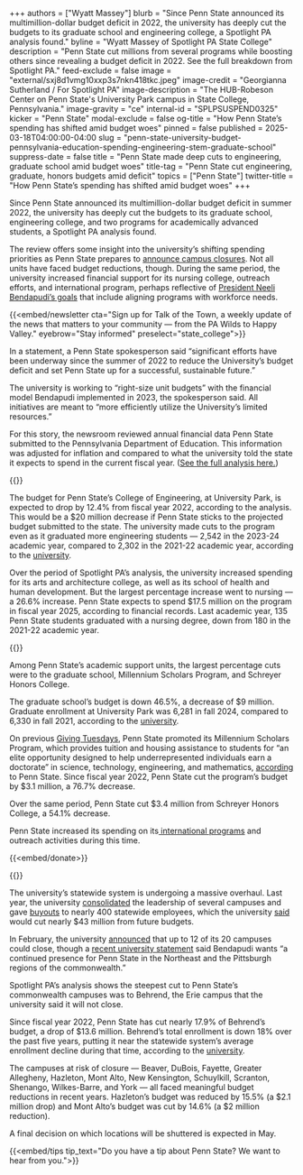 +++
authors = ["Wyatt Massey"]
blurb = "Since Penn State announced its multimillion-dollar budget deficit in 2022, the university has deeply cut the budgets to its graduate school and engineering college, a Spotlight PA analysis found."
byline = "Wyatt Massey of Spotlight PA State College"
description = "Penn State cut millions from several programs while boosting others since revealing a budget deficit in 2022. See the full breakdown from Spotlight PA."
feed-exclude = false
image = "external/sxj8d1vmg10xxp3s7nkn418tkc.jpeg"
image-credit = "Georgianna Sutherland / For Spotlight PA"
image-description = "The HUB-Robeson Center on Penn State's University Park campus in State College, Pennsylvania."
image-gravity = "ce"
internal-id = "SPLPSUSPEND0325"
kicker = "Penn State"
modal-exclude = false
og-title = "How Penn State’s spending has shifted amid budget woes"
pinned = false
published = 2025-03-18T04:00:00-04:00
slug = "penn-state-university-budget-pennsylvania-education-spending-engineering-stem-graduate-school"
suppress-date = false
title = "Penn State made deep cuts to engineering, graduate school amid budget woes"
title-tag = "Penn State cut engineering, graduate, honors budgets amid deficit"
topics = ["Penn State"]
twitter-title = "How Penn State’s spending has shifted amid budget woes"
+++

Since Penn State announced its multimillion-dollar budget deficit in summer 2022, the university has deeply cut the budgets to its graduate school, engineering college, and two programs for academically advanced students, a Spotlight PA analysis found.

The review offers some insight into the university’s shifting spending priorities as Penn State prepares to <a href="https://www.spotlightpa.org/statecollege/2025/03/penn-state-commonwealth-campus-closure-bendapudi-trustees-enrollment-pennsylvania-legislature-budget-education/">announce campus closures</a>. Not all units have faced budget reductions, though. During the same period, the university increased financial support for its nursing college, outreach efforts, and international program, perhaps reflective of <a href="https://www.psu.edu/president/presidential-vision-and-goals">President Neeli Bendapudi’s goals</a> that include aligning programs with workforce needs.

{{<embed/newsletter cta="Sign up for Talk of the Town, a weekly update of the news that matters to your community — from the PA Wilds to Happy Valley." eyebrow="Stay informed" preselect="state_college">}}

In a statement, a Penn State spokesperson said “significant efforts have been underway since the summer of 2022 to reduce the University’s budget deficit and set Penn State up for a successful, sustainable future.”

The university is working to “right-size unit budgets” with the financial model Bendapudi implemented in 2023, the spokesperson said. All initiatives are meant to “more efficiently utilize the University’s limited resources.”

For this story, the newsroom reviewed annual financial data Penn State submitted to the Pennsylvania Department of Education. This information was adjusted for inflation and compared to what the university told the state it expects to spend in the current fiscal year. (<a href="https://files.data.spotlightpa.org/uploads/01kx/h2mn/actual-expenditures-by-fiscal-year-inflation-adjusted-only.pdf">See the full analysis here.</a>)

{{<datawrapper src="https://datawrapper.dwcdn.net/4oAtD/9/" height="537" >}}

The budget for Penn State’s College of Engineering, at University Park, is expected to drop by 12.4% from fiscal year 2022, according to the analysis. This would be a $20 million decrease if Penn State sticks to the projected budget submitted to the state. The university made cuts to the program even as it graduated more engineering students — 2,542 in the 2023-24 academic year, compared to 2,302 in the 2021-22 academic year, according to the <a href="https://datadigest.psu.edu/degrees-awarded/">university</a>.

Over the period of Spotlight PA’s analysis, the university increased spending for its arts and architecture college, as well as its school of health and human development. But the largest percentage increase went to nursing — a 26.6% increase. Penn State expects to spend $17.5 million on the program in fiscal year 2025, according to financial records. Last academic year, 135 Penn State students graduated with a nursing degree, down from 180 in the 2021-22 academic year.

{{<datawrapper src="https://datawrapper.dwcdn.net/grxrR/7/" height="587" >}}

Among Penn State’s academic support units, the largest percentage cuts were to the graduate school, Millennium Scholars Program, and Schreyer Honors College.

The graduate school’s budget is down 46.5%, a decrease of $9 million. Graduate enrollment at University Park was 6,281 in fall 2024, compared to 6,330 in fall 2021, according to the <a href="https://datadigest.psu.edu/student-enrollment/">university</a>.

On previous <a href="https://www.psu.edu/news/earth-and-mineral-sciences/story/millennium-scholars-push-closer-goals-improving-diversity-stem">Giving Tuesdays</a>, Penn State promoted its Millennium Scholars Program, which provides tuition and housing assistance to students for “an elite opportunity designed to help underrepresented individuals earn a doctorate” in science, technology, engineering, and mathematics, <a href="https://www.psu.edu/news/earth-and-mineral-sciences/story/millennium-scholars-push-closer-goals-improving-diversity-stem">according</a> to Penn State. Since fiscal year 2022, Penn State cut the program’s budget by $3.1 million, a 76.7% decrease.

Over the same period, Penn State cut $3.4 million from Schreyer Honors College, a 54.1% decrease.

Penn State increased its spending on its<a href="https://global.psu.edu/"> international programs</a> and outreach activities during this time.

{{<embed/donate>}}

{{<datawrapper src="https://datawrapper.dwcdn.net/6ZyTo/5/" height="358" >}}

The university’s statewide system is undergoing a massive overhaul. Last year, the university <a href="https://www.psu.edu/news/story/penn-state-moving-regional-leadership-model-commonwealth-campuses">consolidated</a> the leadership of several campuses and gave <a href="https://www.spotlightpa.org/statecollege/2024/05/penn-state-employee-buyouts-commonwealth-campuses-budget-cuts-voluntary-separation/">buyouts</a> to nearly 400 statewide employees, which the university <a href="https://www.psu.edu/news/story/penn-state-moving-regional-leadership-model-commonwealth-campuses">said</a> would cut nearly $43 million from future budgets.

In February, the university <a href="https://www.spotlightpa.org/statecollege/2025/03/penn-state-commonwealth-campus-closure-bendapudi-trustees-enrollment-pennsylvania-legislature-budget-education/">announced</a> that up to 12 of its 20 campuses could close, though a <a href="https://www.psu.edu/news/story/update-factors-informing-commonwealth-campuses-recommendation">recent university statement</a> said Bendapudi wants “a continued presence for Penn State in the Northeast and the Pittsburgh regions of the commonwealth.”

Spotlight PA’s analysis shows the steepest cut to Penn State’s commonwealth campuses was to Behrend, the Erie campus that the university said it will not close.

Since fiscal year 2022, Penn State has cut nearly 17.9% of Behrend’s budget, a drop of $13.6 million. Behrend’s total enrollment is down 18% over the past five years, putting it near the statewide system’s average enrollment decline during that time, according to the <a href="https://datadigest.psu.edu/cwc-fall-enrollment-trends/">university</a>.

The campuses at risk of closure — Beaver, DuBois, Fayette, Greater Allegheny, Hazleton, Mont Alto, New Kensington, Schuylkill, Scranton, Shenango, Wilkes-Barre, and York — all faced meaningful budget reductions in recent years. Hazleton’s budget was reduced by 15.5% (a $2.1 million drop) and Mont Alto’s budget was cut by 14.6% (a $2 million reduction).

A final decision on which locations will be shuttered is expected in May.

{{<embed/tips tip_text="Do you have a tip about Penn State? We want to hear from you.">}}

